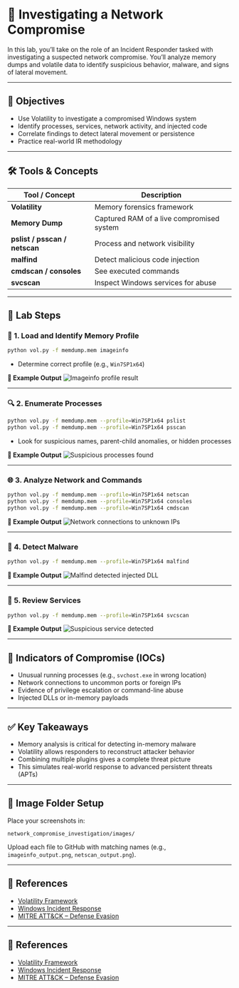 
# 🚨 Investigating a Network Compromise

In this lab, you’ll take on the role of an Incident Responder tasked with investigating a suspected network compromise. You’ll analyze memory dumps and volatile data to identify suspicious behavior, malware, and signs of lateral movement.

---

## 🎯 Objectives
- Use Volatility to investigate a compromised Windows system
- Identify processes, services, network activity, and injected code
- Correlate findings to detect lateral movement or persistence
- Practice real-world IR methodology

---

## 🛠️ Tools & Concepts
| Tool / Concept | Description |
|----------------|-------------|
| **Volatility** | Memory forensics framework |
| **Memory Dump** | Captured RAM of a live compromised system |
| **pslist / psscan / netscan** | Process and network visibility |
| **malfind** | Detect malicious code injection |
| **cmdscan / consoles** | See executed commands |
| **svcscan** | Inspect Windows services for abuse |

---

## 🧪 Lab Steps

### 🧬 1. Load and Identify Memory Profile
```bash
python vol.py -f memdump.mem imageinfo
```
- Determine correct profile (e.g., `Win7SP1x64`)

**📸 Example Output**
![Imageinfo profile result](images/imageinfo_output.png)

---

### 🔍 2. Enumerate Processes
```bash
python vol.py -f memdump.mem --profile=Win7SP1x64 pslist
python vol.py -f memdump.mem --profile=Win7SP1x64 psscan
```
- Look for suspicious names, parent-child anomalies, or hidden processes

**📸 Example Output**
![Suspicious processes found](images/pslist_suspicious.png)

---

### 🌐 3. Analyze Network and Commands
```bash
python vol.py -f memdump.mem --profile=Win7SP1x64 netscan
python vol.py -f memdump.mem --profile=Win7SP1x64 consoles
python vol.py -f memdump.mem --profile=Win7SP1x64 cmdscan
```
**📸 Example Output**
![Network connections to unknown IPs](images/netscan_output.png)

---

### 💉 4. Detect Malware
```bash
python vol.py -f memdump.mem --profile=Win7SP1x64 malfind
```
**📸 Example Output**
![Malfind detected injected DLL](images/malfind_alert.png)

---

### 🧩 5. Review Services
```bash
python vol.py -f memdump.mem --profile=Win7SP1x64 svcscan
```
**📸 Example Output**
![Suspicious service detected](images/svcscan_persistence.png)

---

## 🚩 Indicators of Compromise (IOCs)
- Unusual running processes (e.g., `svchost.exe` in wrong location)
- Network connections to uncommon ports or foreign IPs
- Evidence of privilege escalation or command-line abuse
- Injected DLLs or in-memory payloads

---

## ✅ Key Takeaways
- Memory analysis is critical for detecting in-memory malware
- Volatility allows responders to reconstruct attacker behavior
- Combining multiple plugins gives a complete threat picture
- This simulates real-world response to advanced persistent threats (APTs)

---

## 📁 Image Folder Setup

Place your screenshots in:
```
network_compromise_investigation/images/
```
Upload each file to GitHub with matching names (e.g., `imageinfo_output.png`, `netscan_output.png`).

---

## 📄 References
- [Volatility Framework](https://www.volatilityfoundation.org/)
- [Windows Incident Response](https://windowsir.blogspot.com/)
- [MITRE ATT&CK – Defense Evasion](https://attack.mitre.org/tactics/TA0005/)

---

## 📄 References
- [Volatility Framework](https://www.volatilityfoundation.org/)
- [Windows Incident Response](https://windowsir.blogspot.com/)
- [MITRE ATT&CK – Defense Evasion](https://attack.mitre.org/tactics/TA0005/)

